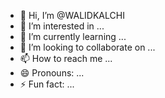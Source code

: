 - 👋 Hi, I’m @WALIDKALCHI
- 👀 I’m interested in ...
- 🌱 I’m currently learning ...
- 💞️ I’m looking to collaborate on ...
- 📫 How to reach me ...
- 😄 Pronouns: ...
- ⚡ Fun fact: ...

<!---
WALIDKALCHI/WALIDKALCHI is a ✨ special ✨ repository because its `README.md` (this file) appears on your GitHub profile.
You can click the Preview link to take a look at your changes.
--->
